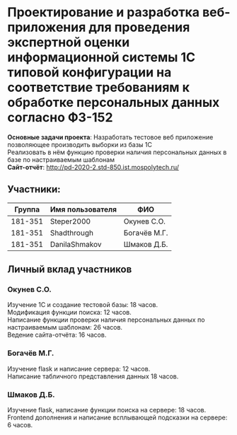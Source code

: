 # Проектирование и разработка веб-приложения для проведения экспертной оценки информационной системы 1С типовой конфигурации на соответствие требованиям к обработке персональных данных согласно ФЗ-152
<b>Основные задачи проекта</b>: 
Hазработать тестовое веб приложение позволяющее производить выборки из базы 1С <br>
Реализовать в нём функцию проверки наличия персональных данных в базе по настраиваемым шаблонам <br>
<b>Сайт-отчёт</b>: http://pd-2020-2.std-850.ist.mospolytech.ru/

## Участники:

  | Группа  | Имя пользователя | ФИО              |
  |---------|------------------|------------------|
  | 181-351 | Steper2000       | Окунев С.О.      |
  | 181-351 | Shadthrough      | Богачёв М.Г.     |
  | 181-351 | DanilaShmakov    | Шмаков Д.Б.      |

## Личный вклад участников
### Окунев С.О.
Изучение 1С и создание тестовой базы: 18 часов. <br>
Модификация функции поиска: 12 часов. <br>
Написание функции проверки наличия персональных данных по настраиваемым шаблонам: 26 часов. <br>
Ведение сайта-отчёта: 16 часов.<br>
### Богачёв М.Г.
Изучение flask и написание сервера: 12 часов. <br>
Написание табличного представления данных 18 часов. <br>

### Шмаков Д.Б.
Изучение flask, написание функции поиска на сервере: 18 часов. <br>
Frontend дополнения и написание всплывающей подсказки на сервере: 6 часов. <br>

